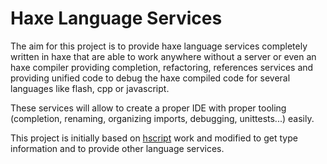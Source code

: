 Haxe Language Services
======================

The aim for this project is to provide haxe language services completely written in haxe that are able to
work anywhere without a server or even an haxe compiler providing completion, refactoring, references services
and providing unified code to debug the haxe compiled code for several languages like flash, cpp or javascript.

These services will allow to create a proper IDE with proper tooling (completion, renaming, organizing imports, debugging, unittests...) easily.

This project is initially based on [hscript](https://github.com/HaxeFoundation/hscript) work
and modified to get type information and to provide other language services.
